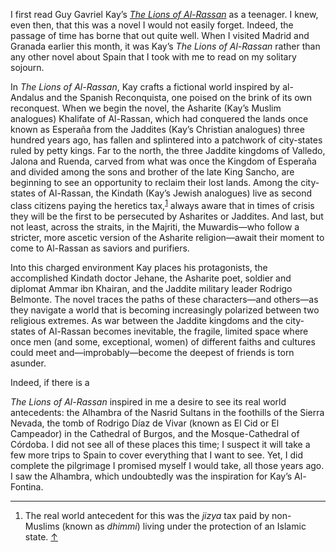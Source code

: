 <p class="lede">I first read Guy Gavriel Kay’s <cite><a href="http://www.amazon.com/gp/product/0060733497/ref=as_li_tl?ie=UTF8&amp;camp=1789&amp;creative=390957&amp;creativeASIN=0060733497&amp;linkCode=as2&amp;tag=81idea-20&amp;linkId=UWIYE5FQ4WYG3X2N">The Lions of Al-Rassan</a></cite> as a teenager. I knew, even then, that this was a novel I would not easily forget. Indeed, the passage of time has borne that out quite well. When I visited Madrid and Granada earlier this month, it was Kay’s <cite>The Lions of Al-Rassan</cite> rather than any other novel about Spain that I took with me to read on my solitary sojourn. </p>

In <cite>The Lions of Al-Rassan</cite>, Kay crafts a fictional world inspired by al-Andalus and the Spanish Reconquista, one poised on the brink of its own reconquest. When we begin the novel, the Asharite (Kay’s Muslim analogues) Khalifate of Al-Rassan, which had conquered the lands once known as Esperaña from the Jaddites (Kay’s Christian analogues) three hundred years ago, has fallen and splintered into a patchwork of city-states ruled by petty kings. Far to the north, the three Jaddite kingdoms of Valledo, Jalona and Ruenda, carved from what was once the Kingdom of Esperaña and divided among the sons and brother of the late King Sancho, are beginning to see an opportunity to reclaim their lost lands. Among the city-states of Al-Rassan, the Kindath (Kay’s Jewish analogues) live as second class citizens paying the heretics tax,<sup><a href="#fn01" id="fref01">1</a></sup> always aware that in times of crisis they will be the first to be persecuted by Asharites or Jaddites. And last, but not least, across the straits, in the Majriti, the Muwardis—who follow a stricter, more ascetic version of the Asharite religion—await their moment to come to Al-Rassan as saviors and purifiers. 

Into this charged environment Kay places his protagonists, the accomplished Kindath doctor Jehane, the Asharite poet, soldier and diplomat Ammar ibn Khairan, and the Jaddite military leader Rodrigo Belmonte. The novel traces the paths of these characters—and others—as they navigate a world that is becoming increasingly polarized between two religious extremes. As war between the Jaddite kingdoms and the city-states of Al-Rassan becomes inevitable, the fragile, limited space where once men (and some, exceptional, women) of different faiths and cultures could meet and—improbably—become the deepest of friends is torn asunder.

Indeed, if there is a 

<cite>The Lions of Al-Rassan</cite> inspired in me a desire to see its real world antecedents: the Alhambra of the Nasrid Sultans in the foothills of the Sierra Nevada, the tomb of Rodrigo Díaz de Vivar (known as El Cid or El Campeador) in the Cathedral of Burgos, and the Mosque-Cathedral of Córdoba. I did not see all of these places this time; I suspect it will take a few more trips to Spain to cover everything that I want to see. Yet, I did complete the pilgrimage I promised myself I would take, all those years ago. I saw the Alhambra, which undoubtedly was the inspiration for Kay’s Al-Fontina. 

<div class="footnotes">
    <hr class="w-50" />
    <ol>
        <li id="fn01">The real world antecedent for this was the <em>jizya</em> tax paid by non-Muslims (known as <em>dhimmi</em>) living under the protection of an Islamic state. <a href="#fref01">&#8593;</a></li>
    </ol>
</div>
